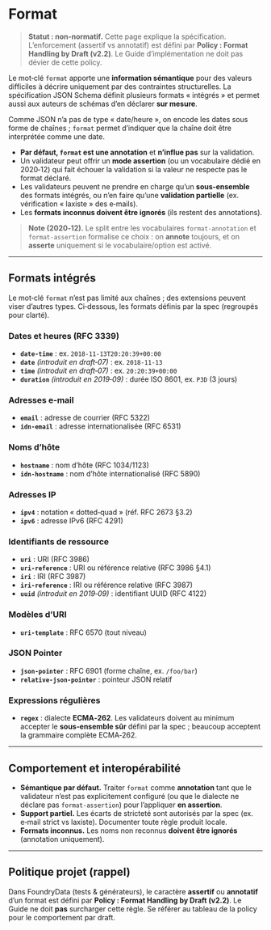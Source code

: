 # Format

> **Statut : non‑normatif.** Cette page explique la spécification.
> L’enforcement (assertif vs annotatif) est défini par **Policy : Format Handling by Draft (v2.2)**.
> Le Guide d’implémentation ne doit pas dévier de cette policy.

<!-- doctrine: non-normative; policy-ref: Policy: Format Handling by Draft (v2.2) -->

Le mot‑clé `format` apporte une **information sémantique** pour des valeurs difficiles à décrire uniquement par des contraintes structurelles. La spécification JSON Schema définit plusieurs formats « intégrés » et permet aussi aux auteurs de schémas d’en déclarer **sur mesure**.

Comme JSON n’a pas de type « date/heure », on encode les dates sous forme de chaînes ; `format` permet d’indiquer que la chaîne doit être interprétée comme une date.

- **Par défaut, `format` est une annotation** et **n’influe pas** sur la validation.
- Un validateur peut offrir un **mode assertion** (ou un vocabulaire dédié en 2020‑12) qui fait échouer la validation si la valeur ne respecte pas le format déclaré.
- Les validateurs peuvent ne prendre en charge qu’un **sous‑ensemble** des formats intégrés, ou n’en faire qu’une **validation partielle** (ex. vérification « laxiste » des e‑mails).
- Les **formats inconnus doivent être ignorés** (ils restent des annotations).

> **Note (2020‑12).** Le split entre les vocabulaires `format-annotation` et `format-assertion` formalise ce choix : on **annote** toujours, et on **asserte** uniquement si le vocabulaire/option est activé.

---

## Formats intégrés

Le mot‑clé `format` n’est pas limité aux chaînes ; des extensions peuvent viser d’autres types. Ci‑dessous, les formats définis par la spec (regroupés pour clarté).

### Dates et heures (RFC 3339)
- **`date-time`** : ex. `2018-11-13T20:20:39+00:00`
- **`date`** *(introduit en draft‑07)* : ex. `2018-11-13`
- **`time`** *(introduit en draft‑07)* : ex. `20:20:39+00:00`
- **`duration`** *(introduit en 2019‑09)* : durée ISO 8601, ex. `P3D` (3 jours)

### Adresses e‑mail
- **`email`** : adresse de courrier (RFC 5322)
- **`idn-email`** : adresse internationalisée (RFC 6531)

### Noms d’hôte
- **`hostname`** : nom d’hôte (RFC 1034/1123)
- **`idn-hostname`** : nom d’hôte internationalisé (RFC 5890)

### Adresses IP
- **`ipv4`** : notation « dotted‑quad » (réf. RFC 2673 §3.2)
- **`ipv6`** : adresse IPv6 (RFC 4291)

### Identifiants de ressource
- **`uri`** : URI (RFC 3986)
- **`uri-reference`** : URI ou référence relative (RFC 3986 §4.1)
- **`iri`** : IRI (RFC 3987)
- **`iri-reference`** : IRI ou référence relative (RFC 3987)
- **`uuid`** *(introduit en 2019‑09)* : identifiant UUID (RFC 4122)

### Modèles d’URI
- **`uri-template`** : RFC 6570 (tout niveau)

### JSON Pointer
- **`json-pointer`** : RFC 6901 (forme chaîne, ex. `/foo/bar`)
- **`relative-json-pointer`** : pointeur JSON relatif

### Expressions régulières
- **`regex`** : dialecte **ECMA‑262**. Les validateurs doivent au minimum accepter le **sous‑ensemble sûr** défini par la spec ; beaucoup acceptent la grammaire complète ECMA‑262.

---

## Comportement et interopérabilité

- **Sémantique par défaut.** Traiter `format` comme **annotation** tant que le validateur n’est pas explicitement configuré (ou que le dialecte ne déclare pas `format-assertion`) pour l’appliquer **en assertion**.
- **Support partiel.** Les écarts de stricteté sont autorisés par la spec (ex. e‑mail strict vs laxiste). Documenter toute règle produit locale.
- **Formats inconnus.** Les noms non reconnus **doivent être ignorés** (annotation uniquement).

---

## Politique projet (rappel)

Dans FoundryData (tests & générateurs), le caractère **assertif** ou **annotatif** d’un format est défini par **Policy : Format Handling by Draft (v2.2)**. Le Guide ne doit **pas** surcharger cette règle. Se référer au tableau de la policy pour le comportement par draft.

